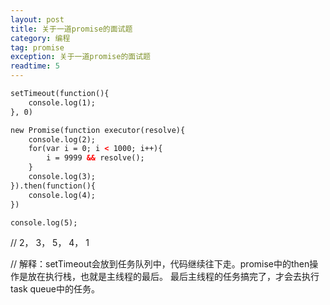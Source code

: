 ```yaml
---
layout: post
title: 关于一道promise的面试题
category: 编程
tag: promise
exception: 关于一道promise的面试题
readtime: 5
---
```


```html
setTimeout(function(){
    console.log(1);
}, 0)

new Promise(function executor(resolve){
    console.log(2);
    for(var i = 0; i < 1000; i++){
        i = 9999 && resolve();
    }
    console.log(3);
}).then(function(){
    console.log(4);
})

console.log(5);
```
// 2， 3， 5， 4， 1

// 解释：setTimeout会放到任务队列中，代码继续往下走。promise中的then操作是放在执行栈，也就是主线程的最后。
最后主线程的任务搞完了，才会去执行task queue中的任务。